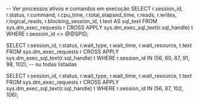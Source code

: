 -- Ver processos ativos e comandos em execução
SELECT
    r.session_id,
    r.status,
    r.command,
    r.cpu_time,
    r.total_elapsed_time,
    r.reads,
    r.writes,
    r.logical_reads,
    r.blocking_session_id,
    t.text AS sql_text
FROM sys.dm_exec_requests r
CROSS APPLY sys.dm_exec_sql_text(r.sql_handle) t
WHERE r.session_id <> @@SPID;





SELECT 
    r.session_id,
    r.status,
    r.wait_type,
    r.wait_time,
    r.wait_resource,
    t.text
FROM sys.dm_exec_requests r
CROSS APPLY sys.dm_exec_sql_text(r.sql_handle) t
WHERE r.session_id IN (56, 60, 87, 91, 98, 102);  -- ou todas listadas



SELECT 
    r.session_id,
    r.status,
    r.wait_type,
    r.wait_time,
    r.wait_resource,
    t.text
FROM sys.dm_exec_requests r
CROSS APPLY sys.dm_exec_sql_text(r.sql_handle) t
WHERE r.session_id IN (56, 87, 102, 106);
